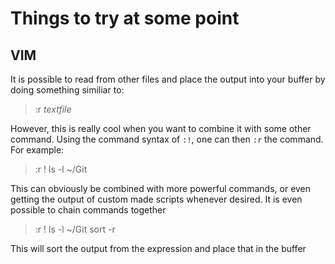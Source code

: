 # Things to try at some point

## VIM

It is possible to read from other files and place the output into your buffer by doing something similiar to:

> :r *textfile*

However, this is really cool when you want to combine it with some other command. Using the command syntax of 
`:!`, one can then `:r` the command. For example:

> :r ! ls -l ~/Git

This can obviously be combined with more powerful commands, or even getting the output of custom made scripts
whenever desired. It is even possible to chain commands together

> :r ! ls -l ~/Git <bar> sort -r

This will sort the output from the expression and place that in the buffer


